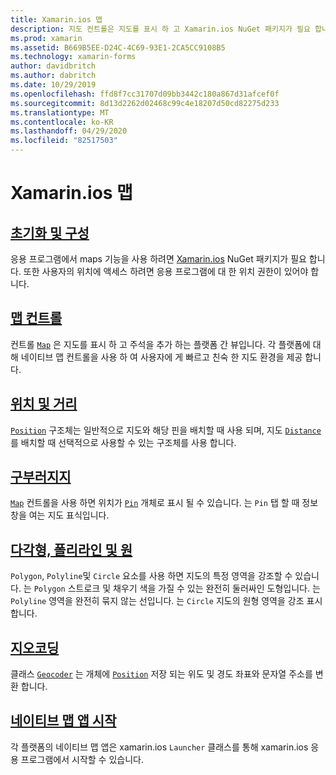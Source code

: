 ```yaml
---
title: Xamarin.ios 맵
description: 지도 컨트롤은 지도를 표시 하 고 Xamarin.ios NuGet 패키지가 필요 합니다.
ms.prod: xamarin
ms.assetid: B669B5EE-D24C-4C69-93E1-2CA5CC9108B5
ms.technology: xamarin-forms
author: davidbritch
ms.author: dabritch
ms.date: 10/29/2019
ms.openlocfilehash: ffd8f7cc31707d09bb3442c180a867d31afcef0f
ms.sourcegitcommit: 8d13d2262d02468c99c4e18207d50cd82275d233
ms.translationtype: MT
ms.contentlocale: ko-KR
ms.lasthandoff: 04/29/2020
ms.locfileid: "82517503"
---
```

# <a name="xamarinforms-map"></a>Xamarin.ios 맵

## <a name="initialization-and-configuration"></a>[초기화 및 구성](setup.md)

응용 프로그램에서 maps 기능을 사용 하려면 [Xamarin.ios](https://www.nuget.org/packages/Xamarin.Forms.Maps/) NuGet 패키지가 필요 합니다. 또한 사용자의 위치에 액세스 하려면 응용 프로그램에 대 한 위치 권한이 있어야 합니다.

## <a name="map-control"></a>[맵 컨트롤](map.md)

컨트롤 [`Map`](xref:Xamarin.Forms.Maps.Map) 은 지도를 표시 하 고 주석을 추가 하는 플랫폼 간 뷰입니다. 각 플랫폼에 대해 네이티브 맵 컨트롤을 사용 하 여 사용자에 게 빠르고 친숙 한 지도 환경을 제공 합니다.

## <a name="position-and-distance"></a>[위치 및 거리](position-distance.md)

[`Position`](xref:Xamarin.Forms.Maps.Position) 구조체는 일반적으로 지도와 해당 핀을 배치할 때 사용 되며, 지도 [`Distance`](xref:Xamarin.Forms.Maps.Distance) 를 배치할 때 선택적으로 사용할 수 있는 구조체를 사용 합니다.

## <a name="pins"></a>[구부러지지](pins.md)

[`Map`](xref:Xamarin.Forms.Maps.Map) 컨트롤을 사용 하면 위치가 [`Pin`](xref:Xamarin.Forms.Maps.Pin) 개체로 표시 될 수 있습니다. 는 `Pin` 탭 할 때 정보 창을 여는 지도 표식입니다.

## <a name="polygons-polylines-and-circles"></a>[다각형, 폴리라인 및 원](polygons.md)

`Polygon`, `Polyline`및 `Circle` 요소를 사용 하면 지도의 특정 영역을 강조할 수 있습니다. 는 `Polygon` 스트로크 및 채우기 색을 가질 수 있는 완전히 둘러싸인 도형입니다. 는 `Polyline` 영역을 완전히 묶지 않는 선입니다. 는 `Circle` 지도의 원형 영역을 강조 표시 합니다.

## <a name="geocoding"></a>[지오코딩](geocoder.md)

클래스 [`Geocoder`](xref:Xamarin.Forms.Maps.Geocoder) 는 개체에 [`Position`](xref:Xamarin.Forms.Maps.Position) 저장 되는 위도 및 경도 좌표와 문자열 주소를 변환 합니다.

## <a name="launch-the-native-map-app"></a>[네이티브 맵 앱 시작](native-map-app.md)

각 플랫폼의 네이티브 맵 앱은 xamarin.ios `Launcher` 클래스를 통해 xamarin.ios 응용 프로그램에서 시작할 수 있습니다.
